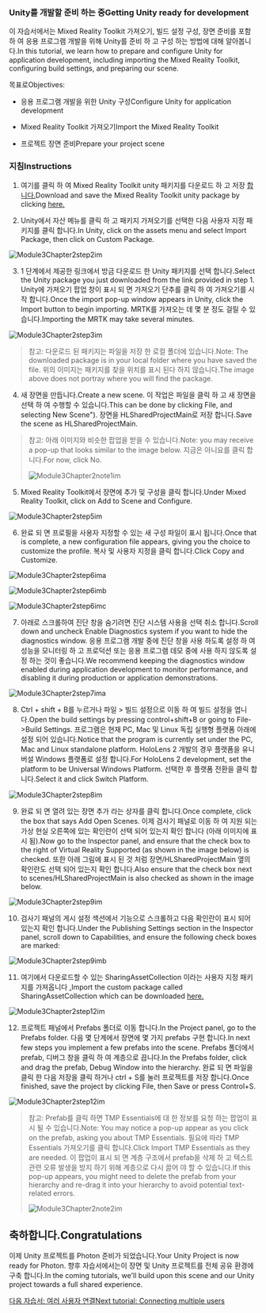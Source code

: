 ### <a name="getting-unity-ready-for-development"></a><span data-ttu-id="bd5b3-101">Unity를 개발할 준비 하는 중</span><span class="sxs-lookup"><span data-stu-id="bd5b3-101">Getting Unity ready for development</span></span> 


<span data-ttu-id="bd5b3-102">이 자습서에서는 Mixed Reality Toolkit 가져오기, 빌드 설정 구성, 장면 준비를 포함 하 여 응용 프로그램 개발을 위해 Unity를 준비 하 고 구성 하는 방법에 대해 알아봅니다.</span><span class="sxs-lookup"><span data-stu-id="bd5b3-102">In this tutorial, we learn how to prepare and configure Unity for application development, including importing the Mixed Reality Toolkit, configuring build settings, and preparing our scene.</span></span>

<span data-ttu-id="bd5b3-103">목표로</span><span class="sxs-lookup"><span data-stu-id="bd5b3-103">Objectives:</span></span>

- <span data-ttu-id="bd5b3-104">응용 프로그램 개발을 위한 Unity 구성</span><span class="sxs-lookup"><span data-stu-id="bd5b3-104">Configure Unity for application development</span></span>

- <span data-ttu-id="bd5b3-105">Mixed Reality Toolkit 가져오기</span><span class="sxs-lookup"><span data-stu-id="bd5b3-105">Import the Mixed Reality Toolkit</span></span>

- <span data-ttu-id="bd5b3-106">프로젝트 장면 준비</span><span class="sxs-lookup"><span data-stu-id="bd5b3-106">Prepare your project scene</span></span>

### <a name="instructions"></a><span data-ttu-id="bd5b3-107">지침</span><span class="sxs-lookup"><span data-stu-id="bd5b3-107">Instructions</span></span>

1. <span data-ttu-id="bd5b3-108">여기를 클릭 하 여 Mixed Reality Toolkit unity 패키지를 다운로드 하 고 저장 [합니다.](https://github.com/microsoft/MixedRealityToolkit-Unity/releases/download/v2.0.0-RC2.1/Microsoft.MixedReality.Toolkit.Unity.Foundation-v2.0.0-RC2.1.unitypackage)</span><span class="sxs-lookup"><span data-stu-id="bd5b3-108">Download and save the Mixed Reality Toolkit unity package by clicking [here.](https://github.com/microsoft/MixedRealityToolkit-Unity/releases/download/v2.0.0-RC2.1/Microsoft.MixedReality.Toolkit.Unity.Foundation-v2.0.0-RC2.1.unitypackage)</span></span>

2. <span data-ttu-id="bd5b3-109">Unity에서 자산 메뉴를 클릭 하 고 패키지 가져오기를 선택한 다음 사용자 지정 패키지를 클릭 합니다.</span><span class="sxs-lookup"><span data-stu-id="bd5b3-109">In Unity, click on the assets menu and select Import Package, then click on Custom Package.</span></span>

![Module3Chapter2step2im](images/module3chapter2step2im.PNG)

3. <span data-ttu-id="bd5b3-111">1 단계에서 제공한 링크에서 방금 다운로드 한 Unity 패키지를 선택 합니다.</span><span class="sxs-lookup"><span data-stu-id="bd5b3-111">Select the Unity package you just downloaded from the link provided in step 1.</span></span> <span data-ttu-id="bd5b3-112">Unity에 가져오기 팝업 창이 표시 되 면 가져오기 단추를 클릭 하 여 가져오기를 시작 합니다.</span><span class="sxs-lookup"><span data-stu-id="bd5b3-112">Once the import pop-up window appears in Unity, click the Import button to begin importing.</span></span> <span data-ttu-id="bd5b3-113">MRTK를 가져오는 데 몇 분 정도 걸릴 수 있습니다.</span><span class="sxs-lookup"><span data-stu-id="bd5b3-113">Importing the MRTK may take several minutes.</span></span>

![Module3Chapter2step3im](images/module3chapter2step3im.PNG)

> <span data-ttu-id="bd5b3-115">참고: 다운로드 된 패키지는 파일을 저장 한 로컬 폴더에 있습니다.</span><span class="sxs-lookup"><span data-stu-id="bd5b3-115">Note: The downloaded package is in your local folder where you have saved the file.</span></span> <span data-ttu-id="bd5b3-116">위의 이미지는 패키지를 찾을 위치를 표시 된다 하지 않습니다.</span><span class="sxs-lookup"><span data-stu-id="bd5b3-116">The image above does not portray where you will find the package.</span></span>

4. <span data-ttu-id="bd5b3-117">새 장면을 만듭니다.</span><span class="sxs-lookup"><span data-stu-id="bd5b3-117">Create a new scene.</span></span> <span data-ttu-id="bd5b3-118">이 작업은 파일을 클릭 하 고 새 장면을 선택 하 여 수행할 수 있습니다.</span><span class="sxs-lookup"><span data-stu-id="bd5b3-118">This can be done by clicking File, and selecting New Scene").</span></span> <span data-ttu-id="bd5b3-119">장면을 HLSharedProjectMain로 저장 합니다.</span><span class="sxs-lookup"><span data-stu-id="bd5b3-119">Save the scene as HLSharedProjectMain.</span></span>

> <span data-ttu-id="bd5b3-120">참고: 아래 이미지와 비슷한 팝업을 받을 수 있습니다.</span><span class="sxs-lookup"><span data-stu-id="bd5b3-120">Note: you may receive a pop-up that looks similar to the image below.</span></span> <span data-ttu-id="bd5b3-121">지금은 아니요를 클릭 합니다.</span><span class="sxs-lookup"><span data-stu-id="bd5b3-121">For now, click No.</span></span>
>
> ![Module3Chapter2note1im](images/module3chapter2note1im.PNG)

5. <span data-ttu-id="bd5b3-123">Mixed Reality Toolkit에서 장면에 추가 및 구성을 클릭 합니다.</span><span class="sxs-lookup"><span data-stu-id="bd5b3-123">Under Mixed Reality Toolkit, click on Add to Scene and Configure.</span></span>

![Module3Chapter2step5im](images/module3chapter2step5im.PNG)

6. <span data-ttu-id="bd5b3-125">완료 되 면 프로필을 사용자 지정할 수 있는 새 구성 파일이 표시 됩니다.</span><span class="sxs-lookup"><span data-stu-id="bd5b3-125">Once that is complete, a new configuration file appears, giving you the choice to customize the profile.</span></span> <span data-ttu-id="bd5b3-126">복사 및 사용자 지정을 클릭 합니다.</span><span class="sxs-lookup"><span data-stu-id="bd5b3-126">Click Copy and Customize.</span></span>

![Module3Chapter2step6ima](images/module3chapter2step6ima.PNG)

![Module3Chapter2step6imb](images/module3chapter2step6imb.PNG)

![Module3Chapter2step6imc](images/module3chapter2step6imc.PNG)

7. <span data-ttu-id="bd5b3-130">아래로 스크롤하여 진단 창을 숨기려면 진단 시스템 사용을 선택 취소 합니다.</span><span class="sxs-lookup"><span data-stu-id="bd5b3-130">Scroll down and uncheck Enable Diagnostics system if you want to hide the diagnostics window.</span></span> <span data-ttu-id="bd5b3-131">응용 프로그램 개발 중에 진단 창을 사용 하도록 설정 하 여 성능을 모니터링 하 고 프로덕션 또는 응용 프로그램 데모 중에 사용 하지 않도록 설정 하는 것이 좋습니다.</span><span class="sxs-lookup"><span data-stu-id="bd5b3-131">We recommend keeping the diagnostics window enabled during application development to monitor performance, and disabling it during production or application demonstrations.</span></span> 

![Module3Chapter2step7ima](images/module3chapter2step7ima.PNG)

8. <span data-ttu-id="bd5b3-133">Ctrl + shift + B를 누르거나 파일 > 빌드 설정으로 이동 하 여 빌드 설정을 엽니다.</span><span class="sxs-lookup"><span data-stu-id="bd5b3-133">Open the build settings by pressing control+shift+B or going to File->Build Settings.</span></span> <span data-ttu-id="bd5b3-134">프로그램은 현재 PC, Mac 및 Linux 독립 실행형 플랫폼 아래에 설정 되어 있습니다.</span><span class="sxs-lookup"><span data-stu-id="bd5b3-134">Notice that the program is currently set under the PC, Mac and Linux standalone platform.</span></span> <span data-ttu-id="bd5b3-135">HoloLens 2 개발의 경우 플랫폼을 유니버설 Windows 플랫폼로 설정 합니다.</span><span class="sxs-lookup"><span data-stu-id="bd5b3-135">For HoloLens 2 development, set the platform to be Universal Windows Platform.</span></span> <span data-ttu-id="bd5b3-136">선택한 후 플랫폼 전환을 클릭 합니다.</span><span class="sxs-lookup"><span data-stu-id="bd5b3-136">Select it and click Switch Platform.</span></span>

![Module3Chapter2step8im](images/module3chapter2step8im.PNG)

9. <span data-ttu-id="bd5b3-138">완료 되 면 열려 있는 장면 추가 라는 상자를 클릭 합니다.</span><span class="sxs-lookup"><span data-stu-id="bd5b3-138">Once complete, click the box that says Add Open Scenes.</span></span> <span data-ttu-id="bd5b3-139">이제 검사기 패널로 이동 하 여 지원 되는 가상 현실 오른쪽에 있는 확인란이 선택 되어 있는지 확인 합니다 (아래 이미지에 표시 됨).</span><span class="sxs-lookup"><span data-stu-id="bd5b3-139">Now go to the Inspector panel, and ensure that the check box to the right of Virtual Reality Supported (as shown in the image below) is checked.</span></span> <span data-ttu-id="bd5b3-140">또한 아래 그림에 표시 된 것 처럼 장면/HLSharedProjectMain 옆의 확인란도 선택 되어 있는지 확인 합니다.</span><span class="sxs-lookup"><span data-stu-id="bd5b3-140">Also ensure that the check box next to scenes/HLSharedProjectMain is also checked as shown in the image below.</span></span>

![Module3Chapter2step9im](images/module3chapter2step9im.PNG)

10. <span data-ttu-id="bd5b3-142">검사기 패널의 게시 설정 섹션에서 기능으로 스크롤하고 다음 확인란이 표시 되어 있는지 확인 합니다.</span><span class="sxs-lookup"><span data-stu-id="bd5b3-142">Under the Publishing Settings section in the Inspector panel, scroll down to Capabilities, and ensure the following check boxes are marked:</span></span>

![Module3Chapter2step9imb](images/module3chapter2step9imb.PNG)

11. <span data-ttu-id="bd5b3-144">여기에서 다운로드할 수 있는 SharingAssetCollection 이라는 사용자 지정 패키지를 가져옵니다 [.](https://github.com/microsoft/MixedRealityLearning/releases/tag/development)</span><span class="sxs-lookup"><span data-stu-id="bd5b3-144">Import the custom package called SharingAssetCollection which can be downloaded [here.](https://github.com/microsoft/MixedRealityLearning/releases/tag/development)</span></span>

![Module3Chapter2step12im](images/module3chapter2step11im.PNG)

12. <span data-ttu-id="bd5b3-146">프로젝트 패널에서 Prefabs 폴더로 이동 합니다.</span><span class="sxs-lookup"><span data-stu-id="bd5b3-146">In the Project panel, go to the Prefabs folder.</span></span> <span data-ttu-id="bd5b3-147">다음 몇 단계에서 장면에 몇 가지 prefabs 구현 합니다.</span><span class="sxs-lookup"><span data-stu-id="bd5b3-147">In next few steps you implement a few prefabs into the scene.</span></span> <span data-ttu-id="bd5b3-148">Prefabs 폴더에서 prefab, 디버그 창을 클릭 하 여 계층으로 끕니다.</span><span class="sxs-lookup"><span data-stu-id="bd5b3-148">In the Prefabs folder, click and drag the prefab, Debug Window into the hierarchy.</span></span> <span data-ttu-id="bd5b3-149">완료 되 면 파일을 클릭 한 다음 저장을 클릭 하거나 ctrl + S를 눌러 프로젝트를 저장 합니다.</span><span class="sxs-lookup"><span data-stu-id="bd5b3-149">Once finished, save the project by clicking File, then Save or press Control+S.</span></span>

![Module3Chapter2step12im](images/module3chapter2step12im.PNG)

   > <span data-ttu-id="bd5b3-151">참고: Prefab를 클릭 하면 TMP Essentials에 대 한 정보를 요청 하는 팝업이 표시 될 수 있습니다.</span><span class="sxs-lookup"><span data-stu-id="bd5b3-151">Note: You may notice a pop-up appear as you click on the prefab, asking you about TMP Essentials.</span></span> <span data-ttu-id="bd5b3-152">필요에 따라 TMP Essentials 가져오기를 클릭 합니다.</span><span class="sxs-lookup"><span data-stu-id="bd5b3-152">Click Import TMP Essentials as they are needed.</span></span> <span data-ttu-id="bd5b3-153">이 팝업이 표시 되 면 계층 구조에서 prefab을 삭제 하 고 텍스트 관련 오류 발생을 방지 하기 위해 계층으로 다시 끌어 야 할 수 있습니다.</span><span class="sxs-lookup"><span data-stu-id="bd5b3-153">If this pop-up appears, you might need to delete the prefab from your hierarchy and re-drag it into your hierarchy to avoid potential text-related errors.</span></span>
   >
>![Module3Chapter2note2im](images/module3chapter2note2im.PNG)


## <a name="congratulations"></a><span data-ttu-id="bd5b3-155">축하합니다.</span><span class="sxs-lookup"><span data-stu-id="bd5b3-155">Congratulations</span></span>

<span data-ttu-id="bd5b3-156">이제 Unity 프로젝트를 Photon 준비가 되었습니다.</span><span class="sxs-lookup"><span data-stu-id="bd5b3-156">Your Unity Project is now ready for Photon.</span></span> <span data-ttu-id="bd5b3-157">향후 자습서에서는이 장면 및 Unity 프로젝트를 전체 공유 환경에 구축 합니다.</span><span class="sxs-lookup"><span data-stu-id="bd5b3-157">In the coming tutorials, we'll build upon this scene and our Unity project towards a full shared experience.</span></span>

<span data-ttu-id="bd5b3-158">[다음 자습서: 여러 사용자 연결](mrlearning-sharing(photon)-ch3.md)</span><span class="sxs-lookup"><span data-stu-id="bd5b3-158">[Next tutorial: Connecting multiple users](mrlearning-sharing(photon)-ch3.md)</span></span>

